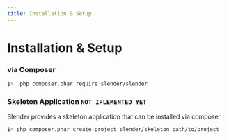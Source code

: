 ```yaml
---
title: Installation & Setup
---
```

# Installation & Setup


### via Composer
```bash
$>  php composer.phar require slender/slender
```

### Skeleton Application `NOT IPLEMENTED YET`

Slender provides a skeleton application that can be installed via composer.

```bash
$> php composer.phar create-project slender/skeleton path/to/project
```

